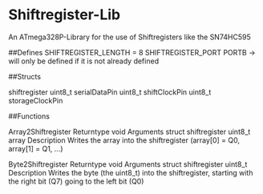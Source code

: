 # Shiftregister-Lib
An ATmega328P-Library for the use of Shiftregisters like the SN74HC595

##Defines
  SHIFTREGISTER_LENGTH = 8
  SHIFTREGISTER_PORT PORTB
    -> will only be defined if it is not already defined


##Structs

  shiftregister
    uint8_t serialDataPin
    uint8_t shiftClockPin
    uint8_t storageClockPin

##Functions

  Array2Shiftregister
    Returntype void
    Arguments struct shiftregister
              uint8_t array
    Description
              Writes the array into the shiftregister (array[0] = Q0,
              array[1] = Q1, ...)

  Byte2Shiftregister
    Returntype void
    Arguments struct shiftregister
              uint8_t
    Description
              Writes the byte (the uint8_t) into the shiftregister, starting
              with the right bit (Q7) going to the left bit (Q0)
